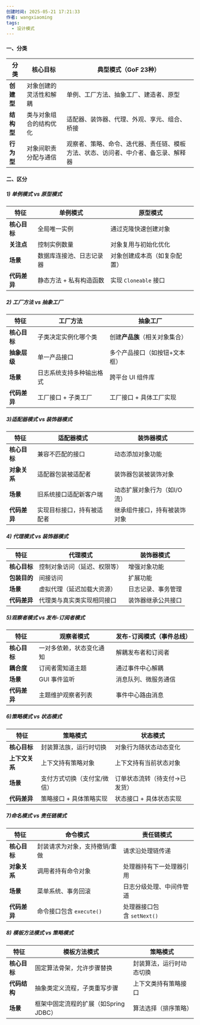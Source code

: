 ```yaml
---
创建时间: 2025-05-21 17:21:33
作者: wangxiaoming
tags:
  - 设计模式
---
```

#### 一、分类

| 分类        | 核心目标        | 典型模式（GoF 23种）                             |
| --------- | ----------- | ----------------------------------------- |
| ​**创建型**​ | 对象创建的灵活性和解耦 | 单例、工厂方法、抽象工厂、建造者、原型                       |
| ​**结构型**​ | 类与对象组合的结构优化 | 适配器、装饰器、代理、外观、享元、组合、桥接                    |
| ​**行为型**​ | 对象间职责分配与通信  | 观察者、策略、命令、迭代器、责任链、模板方法、状态、访问者、中介者、备忘录、解释器 |

#### 二、区分
##### 1) 单例模式 vs 原型模式

|特征|单例模式|原型模式|
|---|---|---|
|​**核心目标**​|全局唯一实例|通过克隆快速创建对象|
|​**关注点**​|控制实例数量|对象复用与初始化优化|
|​**场景**​|数据库连接池、日志记录器|对象创建成本高（如复杂配置）|
|​**代码差异**​|静态方法 + 私有构造函数|实现 `Cloneable` 接口|
##### 2) 工厂方法 vs 抽象工厂

|特征|工厂方法|抽象工厂|
|---|---|---|
|​**核心目标**​|子类决定实例化哪个类|创建**产品族**​（相关对象集合）|
|​**抽象层级**​|单一产品接口|多个产品接口（如按钮+文本框）|
|​**场景**​|日志系统支持多种输出格式|跨平台 UI 组件库|
|​**代码差异**​|工厂接口 + 子类工厂|工厂接口 + 具体工厂实现|
##### 3)适配器模式 vs 装饰器模式
|特征|适配器模式|装饰器模式|
|---|---|---|
|​**核心目标**​|兼容不匹配的接口|动态添加对象功能|
|​**对象关系**​|适配器包装被适配者|装饰器包装被装饰对象|
|​**场景**​|旧系统接口适配新客户端|动态扩展对象行为（如I/O流）|
|​**代码差异**​|实现目标接口，持有被适配者|继承组件接口，持有被装饰对象|
##### 4) 代理模式 vs 装饰器模式
|特征|代理模式|装饰器模式|
|---|---|---|
|​**核心目标**​|控制对象访问（延迟、权限等）|增强对象功能|
|​**包装目的**​|间接访问|扩展功能|
|​**场景**​|虚拟代理（延迟加载大资源）|日志记录、事务管理|
|​**代码差异**​|代理类与真实类实现相同接口|装饰器继承公共接口|
##### 5)观察者模式 vs 发布-订阅者模式
|特征|观察者模式|发布-订阅模式（事件总线）|
|---|---|---|
|​**核心目标**​|一对多依赖，状态变化通知|解耦发布者和订阅者|
|​**耦合度**​|订阅者需知道主题|通过事件中心解耦|
|​**场景**​|GUI 事件监听|消息队列、微服务通信|
|​**代码差异**​|主题维护观察者列表|事件中心路由消息|
##### 6)策略模式 vs 状态模式
|特征|策略模式|状态模式|
|---|---|---|
|​**核心目标**​|封装算法族，运行时切换|对象行为随状态动态变化|
|​**上下文关系**​|上下文持有策略对象|上下文持有当前状态对象|
|​**场景**​|支付方式切换（支付宝/微信）|订单状态流转（待支付→已发货）|
|​**代码差异**​|策略接口 + 具体策略实现|状态接口 + 具体状态实现|
##### 7)命名模式 vs 责任链模式
|特征|命令模式|责任链模式|
|---|---|---|
|​**核心目标**​|封装请求为对象，支持撤销/重做|请求沿处理链传递|
|​**对象关系**​|调用者持有命令对象|处理器持有下一处理器引用|
|​**场景**​|菜单系统、事务回滚|日志分级处理、中间件管道|
|​**代码差异**​|命令接口包含 `execute()`|处理器接口包含 `setNext()`|
##### 8) 模板方法模式 vs 策略模式
|特征|模板方法模式|策略模式|
|---|---|---|
|​**核心目标**​|固定算法骨架，允许步骤替换|封装算法，运行时动态切换|
|​**代码结构**​|抽象类定义流程，子类重写步骤|上下文类持有策略接口|
|​**场景**​|框架中固定流程的扩展（如Spring JDBC）|算法选择（排序策略）|
